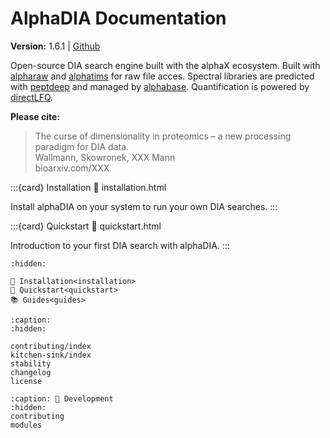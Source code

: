 
# AlphaDIA Documentation
**Version:** 1.6.1 | [Github](https://github.com/MannLabs/alphadia)

Open-source DIA search engine built with the alphaX ecosystem. Built with [alpharaw](https://github.com/MannLabs/alpharaw) and [alphatims](https://github.com/MannLabs/alphatims) for raw file acces. Spectral libraries are predicted with [peptdeep](https://github.com/MannLabs/alphapeptdeep) and managed by [alphabase](https://github.com/MannLabs/alphabase). Quantification is powered by [directLFQ](https://github.com/MannLabs/directLFQ).

**Please cite:**
> The curse of dimensionality in proteomics – a new processing paradigm for DIA data.<br>
> Wallmann, Skowronek, XXX Mann<br>
> bioarxiv.com/XXX


:::{card} Installation
:link: installation.html

Install alphaDIA on your system to run your own DIA searches.
:::

:::{card} Quickstart
:link: quickstart.html

Introduction to your first DIA search with alphaDIA.
:::

```{toctree}
:hidden:

🔧 Installation<installation>
🚀 Quickstart<quickstart>
📚 Guides<guides>
```

```{toctree}
:caption:
:hidden:

contributing/index
kitchen-sink/index
stability
changelog
license
```

```{toctree}
:caption: 📖 Development
:hidden:
contributing
modules
```
